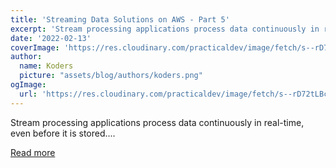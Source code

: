 ```yaml
---
title: 'Streaming Data Solutions on AWS - Part 5'
excerpt: 'Stream processing applications process data continuously in real-time, even before it is stored....'
date: '2022-02-13'
coverImage: 'https://res.cloudinary.com/practicaldev/image/fetch/s--rD72tLBc--/c_imagga_scale,f_auto,fl_progressive,h_420,q_auto,w_1000/https://dev-to-uploads.s3.amazonaws.com/uploads/articles/jl1hjnfwjklhryqa077s.jpg'
author:
  name: Koders
  picture: "assets/blog/authors/koders.png"
ogImage:
  url: 'https://res.cloudinary.com/practicaldev/image/fetch/s--rD72tLBc--/c_imagga_scale,f_auto,fl_progressive,h_420,q_auto,w_1000/https://dev-to-uploads.s3.amazonaws.com/uploads/articles/jl1hjnfwjklhryqa077s.jpg'
---
```


Stream processing applications process data continuously in real-time, even before it is stored....

[Read more](https://dev.to/aws-builders/streaming-data-solutions-on-aws-part-5-57o3)
